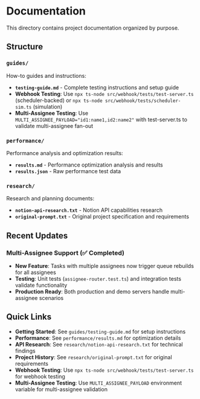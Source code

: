 # Documentation

This directory contains project documentation organized by purpose.

## Structure

### `guides/`
How-to guides and instructions:
- **`testing-guide.md`** - Complete testing instructions and setup guide
- **Webhook Testing**: Use `npx ts-node src/webhook/tests/test-server.ts` (scheduler-backed) or `npx ts-node src/webhook/tests/scheduler-sim.ts` (simulation)
- **Multi-Assignee Testing**: Use `MULTI_ASSIGNEE_PAYLOAD="id1:name1,id2:name2"` with test-server.ts to validate multi-assignee fan-out

### `performance/`
Performance analysis and optimization results:
- **`results.md`** - Performance optimization analysis and results
- **`results.json`** - Raw performance test data

### `research/`
Research and planning documents:
- **`notion-api-research.txt`** - Notion API capabilities research
- **`original-prompt.txt`** - Original project specification and requirements

## Recent Updates

### Multi-Assignee Support (✅ Completed)
- **New Feature**: Tasks with multiple assignees now trigger queue rebuilds for all assignees
- **Testing**: Unit tests (`assignee-router.test.ts`) and integration tests validate functionality
- **Production Ready**: Both production and demo servers handle multi-assignee scenarios

## Quick Links

- **Getting Started**: See `guides/testing-guide.md` for setup instructions
- **Performance**: See `performance/results.md` for optimization details
- **API Research**: See `research/notion-api-research.txt` for technical findings
- **Project History**: See `research/original-prompt.txt` for original requirements 
- **Webhook Testing**: Use `npx ts-node src/webhook/tests/test-server.ts` for webhook testing
- **Multi-Assignee Testing**: Use `MULTI_ASSIGNEE_PAYLOAD` environment variable for multi-assignee validation 